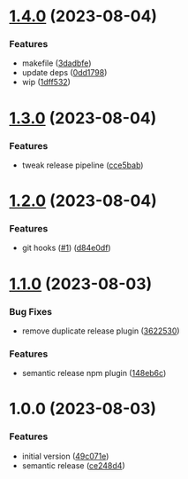 # [1.4.0](https://github.com/samialdury/nodejs-project/compare/v1.3.0...v1.4.0) (2023-08-04)


### Features

* makefile ([3dadbfe](https://github.com/samialdury/nodejs-project/commit/3dadbfe05d72a42232f0d49201a9a6d21571d2a8))
* update deps ([0dd1798](https://github.com/samialdury/nodejs-project/commit/0dd1798b3b06f02c7f359f71858bcae1b75a01ea))
* wip ([1dff532](https://github.com/samialdury/nodejs-project/commit/1dff5326eb5a12dc10547b39604faf601cb88ec8))

# [1.3.0](https://github.com/samialdury/nodejs-project/compare/v1.2.0...v1.3.0) (2023-08-04)


### Features

* tweak release pipeline ([cce5bab](https://github.com/samialdury/nodejs-project/commit/cce5bab39e9bde19871bb0a77c2fc904a57f6721))

# [1.2.0](https://github.com/samialdury/nodejs-project/compare/v1.1.0...v1.2.0) (2023-08-04)


### Features

* git hooks ([#1](https://github.com/samialdury/nodejs-project/issues/1)) ([d84e0df](https://github.com/samialdury/nodejs-project/commit/d84e0df3ae624a6bcfced8b9c14b076cb663fcd8))

# [1.1.0](https://github.com/samialdury/nodejs-project/compare/v1.0.0...v1.1.0) (2023-08-03)


### Bug Fixes

* remove duplicate release plugin ([3622530](https://github.com/samialdury/nodejs-project/commit/36225305d936c7649c8f9c0984040ec48df6c2ff))


### Features

* semantic release npm plugin ([148eb6c](https://github.com/samialdury/nodejs-project/commit/148eb6c70b62e8fc1d2333e4fd436cc05cf3761f))

# 1.0.0 (2023-08-03)


### Features

* initial version ([49c071e](https://github.com/samialdury/nodejs-project/commit/49c071edca7e4acf75ed5b1477c6e84a33deaed8))
* semantic release ([ce248d4](https://github.com/samialdury/nodejs-project/commit/ce248d484c427912d6ea412928e836838613ff2b))
